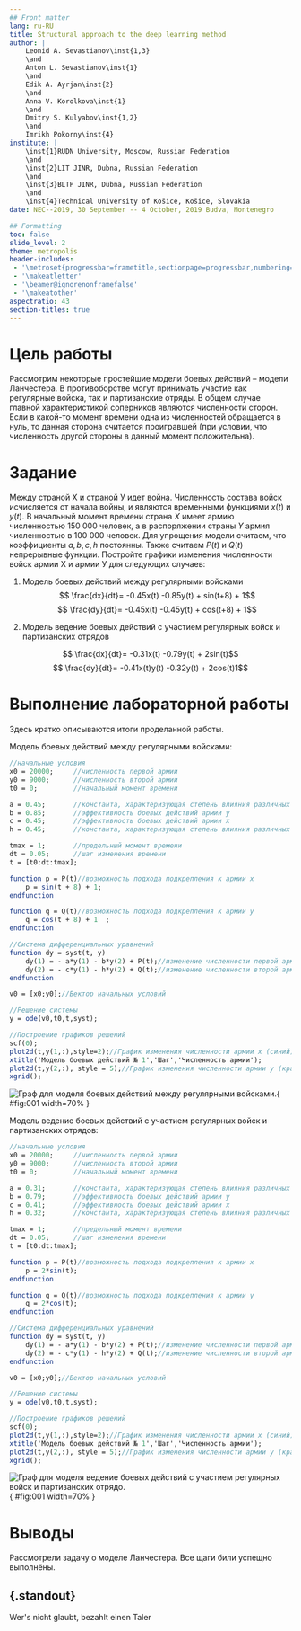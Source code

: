 ```yaml
---
## Front matter
lang: ru-RU
title: Structural approach to the deep learning method
author: |
	Leonid A. Sevastianov\inst{1,3}
	\and
	Anton L. Sevastianov\inst{1}
	\and
	Edik A. Ayrjan\inst{2}
	\and
	Anna V. Korolkova\inst{1}
	\and
	Dmitry S. Kulyabov\inst{1,2}
	\and
	Imrikh Pokorny\inst{4}
institute: |
	\inst{1}RUDN University, Moscow, Russian Federation
	\and
	\inst{2}LIT JINR, Dubna, Russian Federation
	\and
	\inst{3}BLTP JINR, Dubna, Russian Federation
	\and
	\inst{4}Technical University of Košice, Košice, Slovakia
date: NEC--2019, 30 September -- 4 October, 2019 Budva, Montenegro

## Formatting
toc: false
slide_level: 2
theme: metropolis
header-includes: 
 - '\metroset{progressbar=frametitle,sectionpage=progressbar,numbering=fraction}'
 - '\makeatletter'
 - '\beamer@ignorenonframefalse'
 - '\makeatother'
aspectratio: 43
section-titles: true
---
```


# Цель работы

Рассмотрим некоторые простейшие модели боевых действий – модели
Ланчестера. В противоборстве могут принимать участие как регулярные войска,
так и партизанские отряды. В общем случае главной характеристикой соперников
являются численности сторон. Если в какой-то момент времени одна из
численностей обращается в нуль, то данная сторона считается проигравшей (при
условии, что численность другой стороны в данный момент положительна).

# Задание

Между страной Х и страной У идет война. Численность состава войск
исчисляется от начала войны, и являются временными функциями
 $x(t)$ и $y(t)$. В начальный момент времени страна $Х$ имеет армию численностью 150 000 человек,
а в распоряжении страны $Y$ армия численностью в 100 000 человек. Для упрощения модели считаем, что коэффициенты $a, b, c, h$ постоянны. Также считаем $P(t)$ и $Q(t)$ непрерывные функции.
Постройте графики изменения численности войск армии Х и армии У для
следующих случаев:

1. Модель боевых действий между регулярными войсками
 $$ \frac{dx}{dt}= -0.45x(t) -0.85y(t) + sin(t+8) + 1$$
 $$ \frac{dy}{dt}= -0.45x(t) -0.45y(t) + cos(t+8) + 1$$
 
2. Модель ведение боевых действий с участием регулярных войск и
партизанских отрядов

 $$ \frac{dx}{dt}= -0.31x(t) -0.79y(t) + 2sin(t)$$
 $$ \frac{dy}{dt}= -0.41x(t)y(t) -0.32y(t) + 2cos(t)1$$


# Выполнение лабораторной работы

Здесь кратко описываются итоги проделанной работы.

Модель боевых действий между регулярными войсками:

```scilab
//начальные условия
x0 = 20000;     //численность первой армии
y0 = 9000;      //численность второй армии
t0 = 0;         //начальный момент времени

a = 0.45;       //константа, характеризующая степень влияния различных факторов на потери
b = 0.85;       //эффективность боевых действий армии у
c = 0.45;       //эффективность боевых действий армии х
h = 0.45;       //константа, характеризующая степень влияния различных факторов на потери

tmax = 1;       //предельный момент времени
dt = 0.05;      //шаг изменения времени
t = [t0:dt:tmax];

function p = P(t)//возможность подхода подкрепления к армии х
    p = sin(t + 8) + 1;
endfunction

function q = Q(t)//возможность подхода подкрепления к армии у
    q = cos(t + 8) + 1  ;
endfunction

//Система дифференциальных уравнений
function dy = syst(t, y)
    dy(1) = - a*y(1) - b*y(2) + P(t);//изменение численности первой армии
    dy(2) = - c*y(1) - h*y(2) + Q(t);//изменение численности второй армии
endfunction

v0 = [x0;y0];//Вектор начальных условий

//Решение системы
y = ode(v0,t0,t,syst);

//Построение графиков решений
scf(0);
plot2d(t,y(1,:),style=2);//График изменения численности армии х (синий)
xtitle('Модель боевых действий № 1','Шаг','Численность армии');
plot2d(t,y(2,:), style = 5);//График изменения численности армии у (красный)
xgrid();
```

![Граф для моделя боевых действий между регулярными войсками.](../report/image/lab-02-a.png){ #fig:001 width=70% }

Модель ведение боевых действий с участием регулярных войск и
партизанских отрядов:

```scilab
//начальные условия
x0 = 20000;     //численность первой армии
y0 = 9000;      //численность второй армии
t0 = 0;         //начальный момент времени

a = 0.31;       //константа, характеризующая степень влияния различных факторов на потери
b = 0.79;       //эффективность боевых действий армии у
c = 0.41;       //эффективность боевых действий армии х
h = 0.32;       //константа, характеризующая степень влияния различных факторов на потери

tmax = 1;       //предельный момент времени
dt = 0.05;      //шаг изменения времени
t = [t0:dt:tmax];

function p = P(t)//возможность подхода подкрепления к армии х
    p = 2*sin(t);
endfunction

function q = Q(t)//возможность подхода подкрепления к армии у
    q = 2*cos(t);
endfunction

//Система дифференциальных уравнений
function dy = syst(t, y)
    dy(1) = - a*y(1) - b*y(2) + P(t);//изменение численности первой армии
    dy(2) = - c*y(1) - h*y(2) + Q(t);//изменение численности второй армии
endfunction

v0 = [x0;y0];//Вектор начальных условий

//Решение системы
y = ode(v0,t0,t,syst);

//Построение графиков решений
scf(0);
plot2d(t,y(1,:),style=2);//График изменения численности армии х (синий)
xtitle('Модель боевых действий № 1','Шаг','Численность армии');
plot2d(t,y(2,:), style = 5);//График изменения численности армии у (красный)
xgrid();
```

![Граф для моделя ведение боевых действий с участием регулярных войск и партизанских отрядо.](../report/image/lab-02-b.png){ #fig:001 width=70% }
# Выводы

Рассмотрели задачу о моделе Ланчестера. Все щаги били успещно выполнёны.

## {.standout}

Wer's nicht glaubt, bezahlt einen Taler
